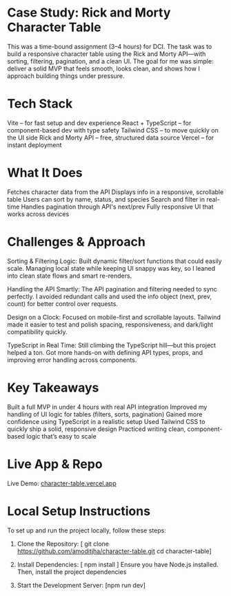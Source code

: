 # Case Study: Rick and Morty Character Table

This was a time-bound assignment (3–4 hours) for DCI. The task was to build a responsive character table using the Rick and Morty API—with sorting, filtering, pagination, and a clean UI. The goal for me was simple: deliver a solid MVP that feels smooth, looks clean, and shows how I approach building things under pressure.

# Tech Stack

Vite – for fast setup and dev experience
React + TypeScript – for component-based dev with type safety
Tailwind CSS – to move quickly on the UI side
Rick and Morty API – free, structured data source
Vercel – for instant deployment

# What It Does

Fetches character data from the API
Displays info in a responsive, scrollable table
Users can sort by name, status, and species
Search and filter in real-time
Handles pagination through API's next/prev
Fully responsive UI that works across devices

# Challenges & Approach

Sorting & Filtering Logic:
Built dynamic filter/sort functions that could easily scale. Managing local state while keeping UI snappy was key, so I leaned into clean state flows and smart re-renders.

Handling the API Smartly:
The API pagination and filtering needed to sync perfectly. I avoided redundant calls and used the info object (next, prev, count) for better control over requests.

Design on a Clock:
Focused on mobile-first and scrollable layouts. Tailwind made it easier to test and polish spacing, responsiveness, and dark/light compatibility quickly.

TypeScript in Real Time:
Still climbing the TypeScript hill—but this project helped a ton. Got more hands-on with defining API types, props, and improving error handling across components.

# Key Takeaways

Built a full MVP in under 4 hours with real API integration
Improved my handling of UI logic for tables (filters, sorts, pagination)
Gained more confidence using TypeScript in a realistic setup
Used Tailwind CSS to quickly ship a solid, responsive design
Practiced writing clean, component-based logic that’s easy to scale

# Live App & Repo
Live Demo: [character-table.vercel.app](https://character-table.vercel.app/)

# Local Setup Instructions
To set up and run the project locally, follow these steps:

1. Clone the Repository:
[ git clone https://github.com/amoditjha/character-table.git
cd character-table] 

2. Install Dependencies:
[ npm install ]
Ensure you have Node.js installed. Then, install the project dependencies

3. Start the Development Server:
 [npm run dev]


